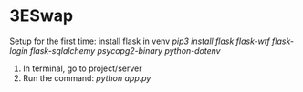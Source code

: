 # 3ESwap
Setup for the first time:
install flask in venv *pip3 install flask flask-wtf flask-login flask-sqlalchemy psycopg2-binary python-dotenv*

1. In terminal, go to project/server
2. Run the command: *python app.py*